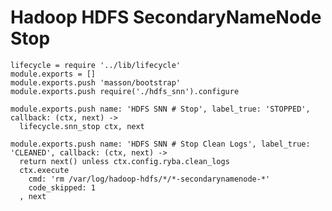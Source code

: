 
# Hadoop HDFS SecondaryNameNode Stop

    lifecycle = require '../lib/lifecycle'
    module.exports = []
    module.exports.push 'masson/bootstrap'
    module.exports.push require('./hdfs_snn').configure

    module.exports.push name: 'HDFS SNN # Stop', label_true: 'STOPPED', callback: (ctx, next) ->
      lifecycle.snn_stop ctx, next

    module.exports.push name: 'HDFS SNN # Stop Clean Logs', label_true: 'CLEANED', callback: (ctx, next) ->
      return next() unless ctx.config.ryba.clean_logs
      ctx.execute
        cmd: 'rm /var/log/hadoop-hdfs/*/*-secondarynamenode-*'
        code_skipped: 1
      , next
